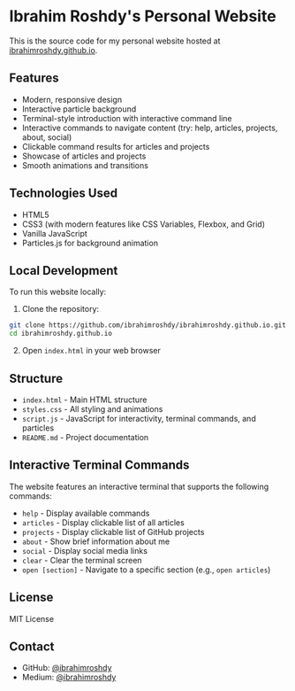 # Ibrahim Roshdy's Personal Website

This is the source code for my personal website hosted at [ibrahimroshdy.github.io](https://ibrahimroshdy.github.io).

## Features

- Modern, responsive design
- Interactive particle background
- Terminal-style introduction with interactive command line
- Interactive commands to navigate content (try: help, articles, projects, about, social)
- Clickable command results for articles and projects
- Showcase of articles and projects
- Smooth animations and transitions

## Technologies Used

- HTML5
- CSS3 (with modern features like CSS Variables, Flexbox, and Grid)
- Vanilla JavaScript
- Particles.js for background animation

## Local Development

To run this website locally:

1. Clone the repository:

```bash
git clone https://github.com/ibrahimroshdy/ibrahimroshdy.github.io.git
cd ibrahimroshdy.github.io
```

2. Open `index.html` in your web browser

## Structure

- `index.html` - Main HTML structure
- `styles.css` - All styling and animations
- `script.js` - JavaScript for interactivity, terminal commands, and particles
- `README.md` - Project documentation

## Interactive Terminal Commands

The website features an interactive terminal that supports the following commands:

- `help` - Display available commands
- `articles` - Display clickable list of all articles
- `projects` - Display clickable list of GitHub projects
- `about` - Show brief information about me
- `social` - Display social media links
- `clear` - Clear the terminal screen
- `open [section]` - Navigate to a specific section (e.g., `open articles`)

## License

MIT License

## Contact

- GitHub: [@ibrahimroshdy](https://github.com/ibrahimroshdy)
- Medium: [@ibrahimroshdy](https://medium.com/@ibrahimroshdy) 